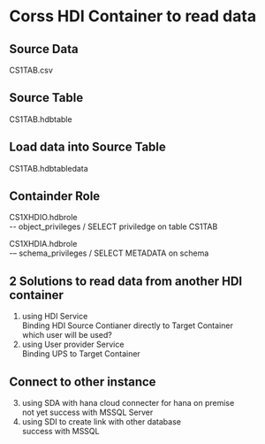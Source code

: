 # Corss HDI Container to read data

## Source Data
CS1TAB.csv​

## Source Table
CS1TAB.hdbtable

## Load data into Source Table​
CS1TAB.hdbtabledata​

## Containder Role
CS1XHDIO.hdbrole  
-- object_privileges / SELECT priviledge on table CS1TAB

CS1XHDIA.hdbrole  
-– schema_privileges / SELECT METADATA on schema

## 2 Solutions to read data from another HDI container
1. using HDI Service  
Binding HDI Source Contianer directly to Target Container   
which user will be used?
2. using User provider Service  
Binding UPS to Target Container

## Connect to other instance
3. using SDA with hana cloud connecter for hana on premise  
not yet success with MSSQL Server
4. using SDI to create link with other database  
success with MSSQL